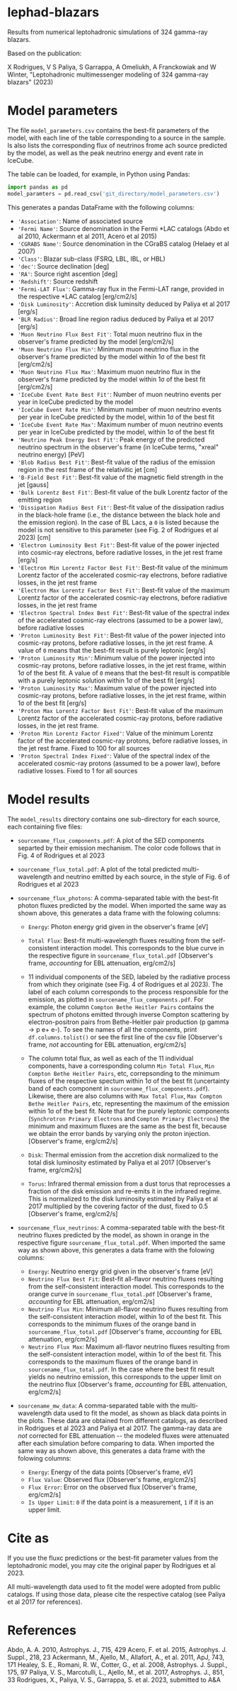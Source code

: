 # lephad-blazars
Results from numerical leptohadronic simulations of 324 gamma-ray blazars.

Based on the publication:

X Rodrigues, V S Paliya, S Garrappa, A Omeliukh, A Franckowiak and W Winter, "Leptohadronic multimessenger modeling of 324 gamma-ray blazars" (2023)

# Model parameters

The file `model_parameters.csv` contains the best-fit parameters of the model, with each line of the table corresponding to a source in the sample. Is also lists the corresponding flux of neutrinos frome ach source predicted by the model, as well as the peak neutrino energy and event rate in IceCube. 

The table can be loaded, for example, in Python using Pandas: 

```python
import pandas as pd
model_paramters = pd.read_csv('git_directory/model_parameters.csv')
```

This generates a pandas DataFrame with the following columns:


- `'Association'`: Name of associated source
- `'Fermi Name'`: Source denomination in the Fermi *LAC catalogs (Abdo et al 2010, Ackermann et al 2011, Acero et al 2015)
- `'CGRABS Name'`: Source denomination in the CGraBS catalog (Helaey et al 2007)
- `'Class'`: Blazar sub-class (FSRQ, LBL, IBL, or HBL)
- `'dec'`: Source declination [deg]
- `'RA'`: Source right ascention [deg]
- `'Redshift'`: Source redshift
- `'Fermi-LAT Flux'`: Gamma-ray flux in the Fermi-LAT range, provided in the respective *LAC catalog [erg/cm2/s]
- `'Disk Luminosity'`: Accretion disk luminsity deduced by Paliya et al 2017 [erg/s]
- `'BLR Radius'`: Broad line region radius deduced by Paliya et al 2017 [erg/s]
- `'Muon Neutrino Flux Best Fit'`: Total muon neutrino flux in the observer's frame predicted by the model [erg/cm2/s]
- `'Muon Neutrino Flux Min'`: Minimum muon neutrino flux in the observer's frame predicted by the model within 1σ of the best fit [erg/cm2/s]
- `'Muon Neutrino Flux Max'`: Maximum muon neutrino flux in the observer's frame predicted by the model within 1σ of the best fit [erg/cm2/s]
- `'IceCube Event Rate Best Fit'`: Number of muon neutrino events per year in IceCube predicted by the model
- `'IceCube Event Rate Min'`: Minimum number of muon neutrino events per year in IceCube predicted by the model, within 1σ of the best fit
- `'IceCube Event Rate Max'`: Maximum number of muon neutrino events per year in IceCube predicted by the model, within 1σ of the best fit
- `'Neutrino Peak Energy Best Fit'`: Peak energy of the predicted neutrino spectrum in the observer's frame (in IceCube terms, "xreal" neutrino energy) [PeV]
- `'Blob Radius Best Fit'`: Best-fit value of the radius of the emission region in the rest frame of the relativitic jet [cm]
- `'B-Field Best Fit'`: Best-fit value of the magnetic field strength in the jet [gauss]
- `'Bulk Lorentz Best Fit'`: Best-fit value of the bulk Lorentz factor of the emitting region 
- `'Dissipation Radius Best Fit'`: Best-fit value of the dissipation radius in the black-hole frame (i.e., the distance between the black hole and the emission region). In the case of BL Lacs, a `0` is listed because the model is not sensitive to this parameter (see Fig. 2 of Rodrigues et al 2023) [cm]
- `'Electron Luminosity Best Fit'`: Best-fit value of the power injected into cosmic-ray electrons, before radiative losses, in the jet rest frame [erg/s]
- `'Electron Min Lorentz Factor Best Fit'`: Best-fit value of the minimum Lorentz factor of the accelerated cosmic-ray electrons, before radiative losses, in the jet rest frame
- `'Electron Max Lorentz Factor Best Fit'`: Best-fit value of the maximum Lorentz factor of the accelerated cosmic-ray electrons, before radiative losses, in the jet rest frame
- `'Electron Spectral Index Best Fit'`: Best-fit value of the spectral index of the accelerated cosmic-ray electrons (assumed to be a power law), before radiative losses
- `'Proton Luminosity Best Fit'`: Best-fit value of the power injected into cosmic-ray protons, before radiative losses, in the jet rest frame. A value of `0` means that the best-fit result is purely leptonic  [erg/s]
- `'Proton Luminosity Min'`: Minimum value of the power injected into cosmic-ray protons, before radiative losses, in the jet rest frame, within 1σ of the best fit. A value of `0` means that the best-fit result is compatible with a purely leptonic solution within 1σ of the best fit [erg/s]
- `'Proton Luminosity Max'`: Maximum value of the power injected into cosmic-ray protons, before radiative losses, in the jet rest frame, within 1σ of the best fit [erg/s]
- `'Proton Max Lorentz Factor Best Fit'`: Best-fit value of the maximum Lorentz factor of the accelerated cosmic-ray protons, before radiative losses, in the jet rest frame.
- `'Proton Min Lorentz Factor Fixed'`: Value of the minimum Lorentz factor of the accelerated cosmic-ray protons, before radiative losses, in the jet rest frame. Fixed to 100 for all sources
- `'Proton Spectral Index Fixed'`: Value of the spectral index of the accelerated cosmic-ray protons (assumed to be a power law), before radiative losses. Fixed to 1 for all sources

# Model results

The `model_results` directory contains one sub-directory for each source, each containing five files:

- `sourcename_flux_components.pdf`: A plot of the SED components separted by their emission mechanism. The color code follows that in Fig. 4 of Rodrigues et al 2023

- `sourcename_flux_total.pdf`: A plot of the total predicted multi-wavelength and neutrino emitted by each source, in the style of Fig. 6 of Rodrigues et al 2023

- `sourcename_flux_photons`: A comma-separated table with the best-fit photon fluxes predicted by the model. When imported the same way as shown above, this generates a data frame with the folowing columns:

    - `Energy`: Photon energy grid given in the observer's frame [eV]

    - `Total Flux`: Best-fit multi-wavelength fluxes resulting from the self-consistent interaction model. This corresponds to the blue curve in the respective figure in `sourcename_flux_total.pdf`   [Observer's frame, *accounting* for EBL attenuation, erg/cm2/s]
    
    - 11 individual components of the SED, labeled by the radiative process from which they originate (see Fig. 4 of Rodrigues et al 2023). The label of each column corresponds to the process responsible for the emission, as plotted in `sourcename_flux_components.pdf`. For example, the column `Compton Bethe Heitler Pairs` contains the spectrum of photons emitted through inverse Compton scattering by electron-positron pairs from Bethe-Heitler pair production (p gamma -> p e+ e-). To see the names of all the components, print `df.columns.tolist()` or see the first line of the csv file [Observer's frame, *not* accounting for EBL attenuation, erg/cm2/s]

    - The column total flux, as well as each of the 11 individual components, have a corresponding column `Min Total Flux`, `Min Compton Bethe Heitler Pairs`, etc, correpsonding to the minimum fluxes of the respective spectum within 1σ of the best fit (uncertainty band of each component in `sourcename_flux_components.pdf`). Likewise, there are also columns with `Max Total Flux`, `Max Compton Bethe Heitler Pairs`, etc, representing the maximum of the emission within 1σ of the best fit. Note that for the purely leptonic components (`Synchrotron Primary Electrons` and `Compton Primary Electrons`) the minimum and maximum fluxes are the same as the best fit, because we obtain the error bands by varying only the proton injection. [Observer's frame, erg/cm2/s]

    - `Disk`: Thermal emission from the accretion disk normalized to the total disk luminosity estimated by Paliya et al 2017 [Observer's frame, erg/cm2/s]

    - `Torus`: Infrared thermal emission from a dust torus that reprocesses a fraction of the disk emission and re-emits it in the infrared regime. This is normalized to the disk luminosity estimated by Paliya et al 2017 multiplied by the covering factor of the dust, fixed to 0.5 [Observer's frame, erg/cm2/s]


- `sourcename_flux_neutrinos`: A comma-separated table with the best-fit neutrino fluxes predicted by the model, as shown in orange in the respective figure `sourcename_flux_total.pdf`. When imported the same way as shown above, this generates a data frame with the folowing columns:

    - `Energy`: Neutrino energy grid given in the observer's frame [eV]
    - `Neutrino Flux Best Fit`: Best-fit all-flavor neutrino fluxes resulting from the self-consistent interaction model. This corresponds to the orange curve in `sourcename_flux_total.pdf`   [Observer's frame, *accounting* for EBL attenuation, erg/cm2/s]
    - `Neutrino Flux Min`: Minimum all-flavor neutrino fluxes resulting from the self-consistent interaction model, within 1σ of the best fit. This corresponds to the minimum fluxes of the orange band in `sourcename_flux_total.pdf` [Observer's frame, *accounting* for EBL attenuation, erg/cm2/s]
    - `Neutrino Flux Max`: Maximum all-flavor neutrino fluxes resulting from the self-consistent interaction model, within 1σ of the best fit. This corresponds to the maximum fluxes of the orange band in `sourcename_flux_total.pdf`. In the case where the best fit result yields no neutrino emission, this corresponds to the upper limit on the neutrino flux [Observer's frame, *accounting* for EBL attenuation, erg/cm2/s]

- `sourcename_mw_data`: A comma-separated table with the multi-wavelength data used to fit the model, as shown as black data points in the plots. These data are obtained from different catalogs, as described in Rodrigues et al 2023 and Paliya et al 2017. The gamma-ray data are *not* corrected for EBL attenuation -- the modeled fluxes were attenuated after each simulation before comparing to data. When imported the same way as shown above, this generates a data frame with the folowing columns:

    - `Energy`: Energy of the data points [Observer's frame, eV]
    - `Flux Value`: Observed flux [Observer's frame, erg/cm2/s]
    - `Flux Error`: Error on the observed flux [Observer's frame, erg/cm2/s]
    - `Is Upper Limit`: `0` if the data point is a measurement, `1` if it is an upper limit. 
    

# Cite as 

If you use the fluxc predictions or the best-fit parameter values from the leptohadronic model, you may cite the original paper by Rodrigues et al 2023.

All multi-wavelength data used to fit the model were adopted from public catalogs. If using those data,  please cite the respective catalog (see Paliya et al 2017 for references).

# References

Abdo, A. A. 2010, Astrophys. J., 715, 429
Acero, F. et al. 2015, Astrophys. J. Suppl., 218, 23
Ackermann, M., Ajello, M., Allafort, A., et al. 2011, ApJ, 743, 171
Healey, S. E., Romani, R. W., Cotter, G., et al. 2008, Astrophys. J. Suppl., 175,
97
Paliya, V. S., Marcotulli, L., Ajello, M., et al. 2017, Astrophys. J., 851, 33
Rodrigues, X., Paliya, V. S., Garrappa, S. et al. 2023, submitted to A&A